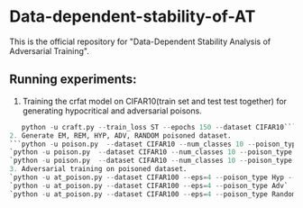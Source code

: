 # Data-dependent-stability-of-AT
This is the official repository for "Data-Dependent Stability Analysis of Adversarial Training".  
## Running experiments:  
1. Training the crfat model on CIFAR10(train set and test test together) for generating hypocritical and adversarial poisons.  
  ```python -u craft.py --train_loss AT --epochs 10 --dataset CIFAR10    
     python -u craft.py --train_loss ST --epochs 150 --dataset CIFAR10```
2. Generate EM, REM, HYP, ADV, RANDOM poisoned dataset.  
  ```python -u poison.py  --dataset CIFAR10 --num_classes 10 --poison_type Hyp --poison_aug --craft_model_loss AT  --craft_model_epoch 10```    
  `python -u poison.py  --dataset CIFAR10 --num_classes 10 --poison_type Adv`  
  `python -u poison.py  --dataset CIFAR10 --num_classes 10 --poison_type Random`     
3. Adversarial training on poisoned dataset.    
  `python -u at_poison.py --dataset CIFAR100 --eps=4 --poison_type Hyp --poison_aug --craft_model_loss AT --craft_model_epoch 10`     
  `python -u at_poison.py --dataset CIFAR100 --eps=4 --poison_type Adv`    
  `python -u at_poison.py --dataset CIFAR100 --eps=4 --poison_type Random`      


